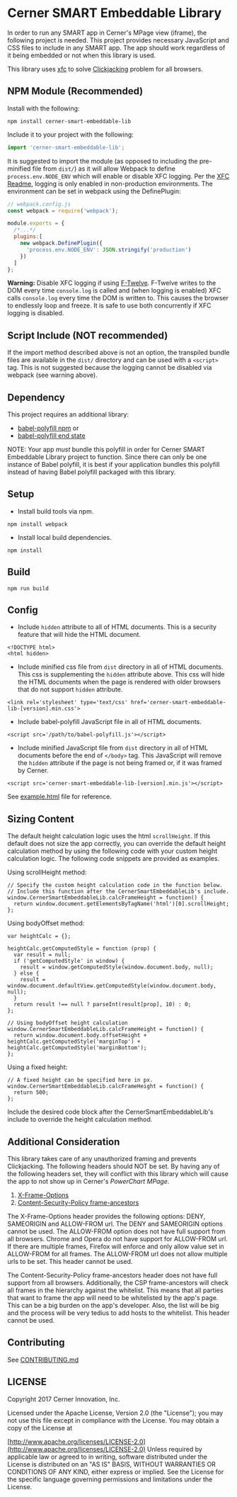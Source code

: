 # Cerner SMART Embeddable Library

In order to run any SMART app in Cerner's MPage view (iframe), the following project is needed.  This project provides necessary JavaScript and CSS files to include in any SMART app. The app should work regardless of it being embedded or not when this library is used.

This library uses [xfc](https://github.com/cerner/xfc) to solve [Clickjacking](https://www.owasp.org/index.php/Clickjacking) problem for all browsers.

## NPM Module (Recommended)

Install with the following: 
```shell
npm install cerner-smart-embeddable-lib
```

Include it to your project with the following: 
```js
import 'cerner-smart-embeddable-lib';
```

It is suggested to import the module (as opposed to including the pre-minified file from `dist/`) as it will allow Webpack to define `process.env.NODE_ENV` which will enable or disable XFC logging. Per the [XFC Readme](https://github.com/cerner/xfc#usage), logging is only enabled in non-production environments. The environment can be set in webpack using the DefinePlugin:

```js
// webpack.config.js
const webpack = require('webpack');

module.exports = {
  /*...*/
  plugins:[
    new webpack.DefinePlugin({
      'process.env.NODE_ENV': JSON.stringify('production')
    })
  ]
};
```

**Warning:** Disable XFC logging if using [F-Twelve](https://github.com/cerner/f-twelve/). F-Twelve writes to the DOM every time `console.log` is called and (when logging is enabled) XFC calls `console.log` every time the DOM is written to. This causes the browser to endlessly loop and freeze. It is safe to use both concurrently if XFC logging is disabled. 

## Script Include (NOT recommended) 
If the import method described above is not an option, the transpiled bundle files are available in the `dist/` directory and can be used with a `<script>` tag. This is not suggested because the logging cannot be disabled via webpack (see warning above). 


## Dependency

This project requires an additional library:
- [babel-polyfill npm](https://www.npmjs.com/package/babel-polyfill) or
- [babel-polyfill end state](https://babeljs.io/docs/usage/polyfill/#usage-in-browser)

NOTE: Your app *must* bundle this polyfill in order for Cerner SMART Embeddable Library project to function. Since there can only be one instance of Babel polyfill, it is best if your application bundles this polyfill instead of having Babel polyfill packaged with this library.

## Setup

- Install build tools via npm.

```
npm install webpack
```

- Install local build dependencies.

```
npm install
```

## Build

```
npm run build
```

## Config

- Include `hidden` attribute to all of HTML documents. This is a security feature that will hide the HTML document.

```
<!DOCTYPE html>
<html hidden>
```

- Include minified css file from `dist` directory in all of HTML documents.  This css is supplementing the `hidden` attribute above.  This css will hide the HTML documents when the page is rendered with older browsers that do not support `hidden` attribute.

```
<link rel='stylesheet' type='text/css' href='cerner-smart-embeddable-lib-[version].min.css'>
```

- Include babel-polyfill JavaScript file in all of HTML documents.

```
<script src='/path/to/babel-polyfill.js'></script>
```

- Include minified JavaScript file from `dist` directory in all of HTML documents before the end of `</body>` tag.  This JavaScript will remove the `hidden` attribute if the page is not being framed or, if it was framed by Cerner.

```
<script src='cerner-smart-embeddable-lib-[version].min.js'></script>
```

See [example.html](/example.html) file for reference.

## Sizing Content

The default height calculation logic uses the html `scrollHeight`.  If this default does not size the app correctly, you can override the default height calculation method by using the following code with your custom height calculation logic.  The following code snippets are provided as examples.

Using scrollHeight method:

```
// Specify the custom height calculation code in the function below.
// Include this function after the CernerSmartEmbeddableLib's include.
window.CernerSmartEmbeddableLib.calcFrameHeight = function() {
  return window.document.getElementsByTagName('html')[0].scrollHeight;
};
```

Using bodyOffset method:

```
var heightCalc = {};

heightCalc.getComputedStyle = function (prop) {
  var result = null;
  if ('getComputedStyle' in window) {
    result = window.getComputedStyle(window.document.body, null);
  } else {
    result = window.document.defaultView.getComputedStyle(window.document.body, null);
  }
  return result !== null ? parseInt(result[prop], 10) : 0;
};

// Using bodyOffset height calculation
window.CernerSmartEmbeddableLib.calcFrameHeight = function() {
  return window.document.body.offsetHeight + heightCalc.getComputedStyle('marginTop') + heightCalc.getComputedStyle('marginBottom');
};
```

Using a fixed height:

```
// A fixed height can be specified here in px.
window.CernerSmartEmbeddableLib.calcFrameHeight = function() {
  return 500;
};
```

Include the desired code block after the CernerSmartEmbeddableLib's include to override the height calculation method.

## Additional Consideration

This library takes care of any unauthorized framing and prevents Clickjacking. The following headers should NOT be set.  By having any of the following headers set, they will conflict with this library which will cause the app to not show up in Cerner's *PowerChart MPage*.

1. [X-Frame-Options](https://developer.mozilla.org/en-US/docs/Web/HTTP/Headers/X-Frame-Options)
2. [Content-Security-Policy frame-ancestors](https://developer.mozilla.org/en-US/docs/Web/Security/CSP/CSP_policy_directives#frame-ancestors)

The X-Frame-Options header provides the following options: DENY, SAMEORIGIN and ALLOW-FROM url.  The DENY and SAMEORIGIN options cannot be used.  The ALLOW-FROM option does not have full support from all browsers.  Chrome and Opera do not have support for ALLOW-FROM url. If there are multiple frames, Firefox will enforce and only allow value set in ALLOW-FROM for all frames. The ALLOW-FROM url does not allow multiple urls to be set. This header cannot be used.

The Content-Security-Policy frame-ancestors header does not have full support from all browsers.  Additionally, the CSP frame-ancestors will check all frames in the hierarchy against the whitelist.  This means that all parties that want to frame the app will need to be whitelisted by the app's page.  This can be a big burden on the app's developer.  Also, the list will be big and the process will be very tedius to add hosts to the whitelist.  This header cannot be used.

## Contributing

See [CONTRIBUTING.md](CONTRIBUTING.md)

## LICENSE

Copyright 2017 Cerner Innovation, Inc.

Licensed under the Apache License, Version 2.0 (the "License"); you may not use this file except in compliance with the License. You may obtain a copy of the License at

[http://www.apache.org/licenses/LICENSE-2.0](http://www.apache.org/licenses/LICENSE-2.0) Unless required by applicable law or agreed to in writing, software distributed under the License is distributed on an "AS IS" BASIS, WITHOUT WARRANTIES OR CONDITIONS OF ANY KIND, either express or implied. See the License for the specific language governing permissions and limitations under the License.
